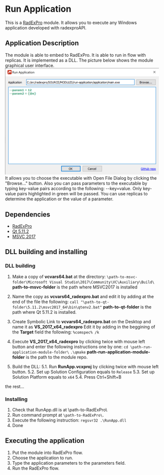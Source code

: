 # Run Application

This is a [RadExPro](https://radexpro.com/ru/) module.
It allows you to execute any Windows application developed with radexproAPI.


## Application Description

The module is able to embed to RadExPro. It is able to run in flow 
with replicas. It is implemented as a DLL.
The picture below shows the module graphical user interface.
![picture](./doc/runapp_gui.png "Run Application User Interface")
It allows you to choose the executable with Open File Dialog by clicking
the  "Browse..." button. Also you can pass parameters to the executable
by typing key-value pairs according to the following: --key=value.
Only key-value pairs highlighted in green will be passed.
You can use replicas to determine the application or the value of a parameter.


## Dependencies

* [RadExPro](https://radexpro.com/ru/)
* [Qt 5.11.2](https://download.qt.io/new_archive/qt/5.11/5.11.2/)
* [MSVC 2017](https://visualstudio.microsoft.com/ru/vs/older-downloads/)


## DLL building and installing

### DLL building
1. Make a copy of **vcvars64.bat** at the directory:
`\path-to-msvc-folder\Microsoft Visual Studio\2017\Community\VC\Auxiliary\Build\`
**path-to-msvc-folder** is the path where MSVC2017 is installed

2. Name the copy as **vcvars64_radexpro.bat** and edit it by adding at the end
of the file the following:
`call "\path-to-qt-folder\5.11.2\msvc2017_64\bin\qtenv2.bat"`
**path-to-qt-folder** is the path where Qt 5.11.2 is installed.

3. Create Symbolic Link to **vcvars64_radexpro.bat** on the Desktop and name it
as **VS_2017_x64_radexpro**
Edit it by adding in the beggining of the **Target** field the following:
`%comspec% /k `

4. Execute **VS_2017_x64_radexpro** by clicking twice with mouse left button
and enter the following instructions one by one:
`cd \path-run-application-module-folder\`
`.\qmake`
**path-run-application-module-folder** is the path to the module repo.

5. Build the DLL:
	5.1. Run **RunApp.vcxproj** by clicking twice with mouse left button.
	5.2. Set up Solution Configuration equals to `Release`
	5.3. Set up Solution Platform equals to `x64`
	5.4. Press Ctrl+Shift+B
	
the rest...

### Installing

1. Check that RunApp.dll is at \path-to-RadExPro\
2. Run command prompt at `\path-to-RadExPro\`.
3. Execute the following instruction:
`regsvr32 .\RunApp.dll`
4. Done

## Executing the application

1. Put the module into RadExPro flow.
2. Choose the application to run.
3. Type the application parameters to the parameters field.
4. Run the RadExPro flow.
